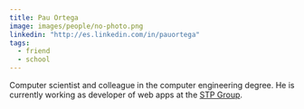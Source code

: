 ```yaml
---
title: Pau Ortega
image: images/people/no-photo.png
linkedin: "http://es.linkedin.com/in/pauortega"
tags:
  - friend
  - school
---
```

Computer scientist and
colleague in the computer engineering degree.
He is currently working as developer of web apps at
the [STP Group](http://www.stp.es/).
